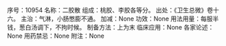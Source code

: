 序号：10954
名称：二胶散
组成：桃胶、李胶各等分。
出处：《卫生总微》卷十六。
主治：气淋，小肠憋膨不通。
加减：None
功效：None
用法用量：每服半钱，葱白汤调下，不拘时候。
制备方法：上为末
临床应用：None
各家论述：None
用药禁忌：None
附注：None
